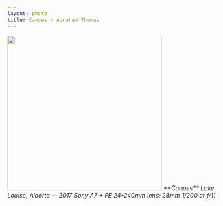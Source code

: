 ```yaml
---
layout: photo
title: Canoes · Abraham Thomas
---
```


<img src="/assets/photos/Canoes.jpg" width="360px" class="photo">

<i>
**Canoes**  
Lake Louise, Alberta -- 2017  
Sony A7 + FE 24-240mm lens; 28mm 1/200 at f/11  
</i>
